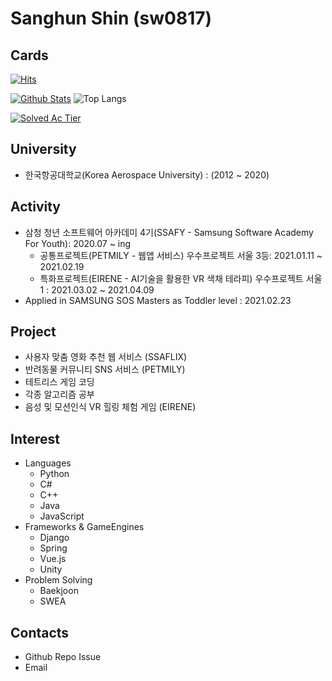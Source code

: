 # Sanghun Shin (sw0817)

## Cards
[![Hits](https://hits.seeyoufarm.com/api/count/incr/badge.svg?url=https%3A%2F%2Fgithub.com%2Fsw0817%2F&count_bg=%239FB0FF&title_bg=%235A6DFF&icon=&icon_color=%23E7E7E7&title=hits&edge_flat=false)](https://hits.seeyoufarm.com)

[![Github Stats](https://github-readme-stats.vercel.app/api?username=sw0817&amp;count_private=true&amp;hide=contribs,prs&amp;show_icons=true&amp;theme=vue-dark)](https://github.com/anuraghazra/github-readme-stats) ![Top Langs](https://github-readme-stats.vercel.app/api/top-langs/?username=sw0817&amp;layout=compact&amp;hide=Visual%20Basic)

[![Solved Ac Tier](http://mazassumnida.wtf/api/v2/generate_badge?boj=sakwook2)](https://solved.ac/sakwook2)


## University
- 한국항공대학교(Korea Aerospace University) : (2012 ~ 2020)


## Activity
- 삼청 청년 소프트웨어 아카데미 4기(SSAFY - Samsung Software Academy For Youth): 2020.07 ~ ing
  - 공통프로젝트(PETMILY - 웹앱 서비스) 우수프로젝트 서울 3등: 2021.01.11 ~ 2021.02.19
  - 특화프로젝트(EIRENE - AI기술을 활용한 VR 색채 테라피) 우수프로젝트 서울 1 : 2021.03.02 ~ 2021.04.09
- Applied in SAMSUNG SOS Masters as Toddler level : 2021.02.23


## Project
- 사용자 맞춤 영화 추천 웹 서비스 (SSAFLIX)
- 반려동물 커뮤니티 SNS 서비스 (PETMILY)
- 테트리스 게임 코딩
- 각종 알고리즘 공부
- 음성 및 모션인식 VR 힐링 체험 게임 (EIRENE)


## Interest
- Languages
  - Python
  - C#
  - C++
  - Java
  - JavaScript
- Frameworks & GameEngines
  - Django
  - Spring
  - Vue.js
  - Unity
- Problem Solving
  - Baekjoon
  - SWEA

## Contacts
- Github Repo Issue
- Email
